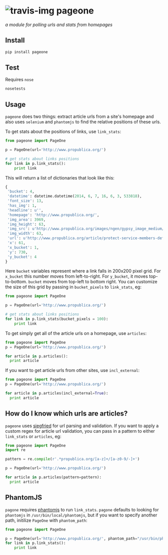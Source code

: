 ![travis-img](https://travis-ci.org/newslynx/pageone.svg)
pageone
======
_a module for polling urls and stats from homepages_

## Install
```bash
pip install pageone
```

## Test
Requires `nose`

```bash
nosetests
```

## Usage
`pageone` does two things: extract article urls from a site's homepage and also uses `selenium` and `phantomjs` to find the relative positions of these urls.

To get stats about the positions of links, use `link_stats`:

```python
from pageone import PageOne

p = PageOne(url='http://www.propublica.org/')

# get stats about links positions
for link in p.link_stats():
    print link
```

This will return a list of dictionaries that look like this:

```python
{
 'bucket': 4,
 'datetime': datetime.datetime(2014, 6, 7, 16, 6, 3, 533818),
 'font_size': 13,
 'has_img': 1,
 'headline': u'',
 'homepage': 'http://www.propublica.org/',
 'img_area': 3969,
 'img_height': 63,
 'img_src': u'http://www.propublica.org/images/ngen/gypsy_image_medium/mpmh_victory_drive_140x140_130514_1.jpg',
 'img_width': 63,
 'url': u'http://www.propublica.org/article/protect-service-members-defense-department-plans-broad-ban-high-cost-loans',
 'x': 61,
 'x_bucket': 1,
 'y': 730,
 'y_bucket': 4
}
```

Here `bucket` variables represent where a link falls in 200x200 pixel grid.  For `x_bucket` this number moves from left-to-right. For `y_bucket`, it moves top-to-bottom.  `bucket` moves from top-left to bottom right.  You can customize the size of this grid by passing in `bucket_pixels` to `link_stats`, eg:

```python
from pageone import PageOne

p = PageOne(url='http://www.propublica.org/')

# get stats about links positions
for link in p.link_stats(bucket_pixels = 100):
    print link

```

To get simply get all of the article urls on a homepage, use `articles`:

```python
from pageone import PageOne
p = PageOne(url='http://www.propublica.org/')

for article in p.articles():
  print article
```

If you want to get article urls from other sites, use `incl_external`:

```python
from pageone import PageOne
p = PageOne(url='http://www.propublica.org/')

for article in p.articles(incl_external=True):
  print article
```

## How do I know which urls are articles?
`pageone` uses [siegfried](http://github.com/newslynx/siegfried) for url parsing and validation.  If you want to apply a custom regex for article url validation, you can pass in a pattern to either `link_stats` or `articles`, eg:

```python
from pageone import PageOne
import re 

pattern = re.compile(r'.*propublica.org/[a-z]+/[a-z0-9/-]+')

p = PageOne(url='http://www.propublica.org/')

for article in p.articles(pattern=pattern):
  print article
```

## PhantomJS
`pagone` requires [phantomjs](http://phantomjs.org/) to run `link_stats`.  `pagone` defaults to looking for `phantomjs` in `/usr/bin/local/phantomjs`, but if you want to specify another path, initilize `PageOne` with `phantom_path`:
```python
from pageone import PageOne

p = PageOne(url='http://www.propublica.org/', phantom_path="/usr/bin/phantomjs")
for link in p.link_stats():
    print link
```